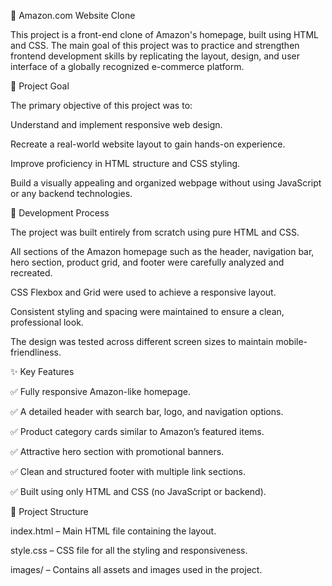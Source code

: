 🛒 Amazon.com Website Clone

This project is a front-end clone of Amazon's homepage, built using HTML and CSS. The main goal of this project was to practice and strengthen frontend development skills by replicating the layout, design, and user interface of a globally recognized e-commerce platform.

🎯 Project Goal

The primary objective of this project was to:

Understand and implement responsive web design.

Recreate a real-world website layout to gain hands-on experience.

Improve proficiency in HTML structure and CSS styling.

Build a visually appealing and organized webpage without using JavaScript or any backend technologies.

🔨 Development Process

The project was built entirely from scratch using pure HTML and CSS.

All sections of the Amazon homepage such as the header, navigation bar, hero section, product grid, and footer were carefully analyzed and recreated.

CSS Flexbox and Grid were used to achieve a responsive layout.

Consistent styling and spacing were maintained to ensure a clean, professional look.

The design was tested across different screen sizes to maintain mobile-friendliness.

✨ Key Features

✅ Fully responsive Amazon-like homepage.

✅ A detailed header with search bar, logo, and navigation options.

✅ Product category cards similar to Amazon’s featured items.

✅ Attractive hero section with promotional banners.

✅ Clean and structured footer with multiple link sections.

✅ Built using only HTML and CSS (no JavaScript or backend).

📁 Project Structure

index.html – Main HTML file containing the layout.

style.css – CSS file for all the styling and responsiveness.

images/ – Contains all assets and images used in the project.

